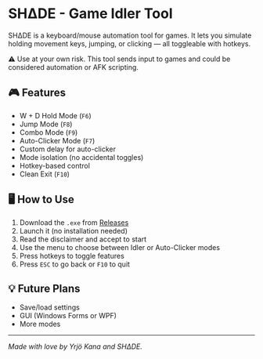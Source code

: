# SHΔDE - Game Idler Tool

SHΔDE is a keyboard/mouse automation tool for games. It lets you simulate holding movement keys, jumping, or clicking — all toggleable with hotkeys.

⚠️ Use at your own risk. This tool sends input to games and could be considered automation or AFK scripting.

## 🎮 Features

- W + D Hold Mode (`F6`)
- Jump Mode (`F8`)
- Combo Mode (`F9`)
- Auto-Clicker Mode (`F7`)
- Custom delay for auto-clicker
- Mode isolation (no accidental toggles)
- Hotkey-based control
- Clean Exit (`F10`)

## 🖥️ How to Use

1. Download the `.exe` from [Releases](https://github.com/YOUR_USERNAME/shade-idler/releases)
2. Launch it (no installation needed)
3. Read the disclaimer and accept to start
4. Use the menu to choose between Idler or Auto-Clicker modes
5. Press hotkeys to toggle features
6. Press `ESC` to go back or `F10` to quit

## 💡 Future Plans

- Save/load settings
- GUI (Windows Forms or WPF)
- More modes

---

*Made with love by Yrjö Kana and SHΔDE.*
